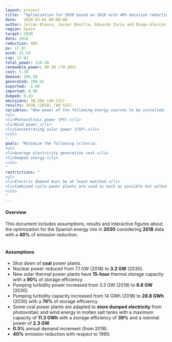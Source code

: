 ```yaml
---
layout: project
title:  "Optimization for 2030 based on 2018 with 40% emission reduction"
date:   2020-03-01 09:00:00
author: Julián Blanco, Javier Bonilla, Eduardo Zarza and Diego Alarcón
region: Spain
target: 2030
data: 2018
reduction: 40%
pv: 17.87
wind: 31.64
csp: 13.62
total_power: 128.48
renewable_power: 90.30 (70.28%)
cost: 5.38
demand: 286.50
generated: 288.01
exported: -1.08
imported: 0.00
dumped: 0.43
emissions: 38,586 (40.21%)
results: 2030_(2018)_(40_%25)
variables: "New power of the following energy sources to be installed:
<ul>
<li>Photovoltaic power (PV).</li>
<li>Wind power.</li>
<li>Concentrating solar power (CSP).</li>
</ul>
"
goals: "Minimize the following criteria:
<ul>
<li>Average electricity generation cost.</li>
<li>Dumped energy.</li>
</ul>
"
restrictions: "
<ul>
<li>Electric demand must be at least matched.</li>
<li>Combined cycle power plants are used as much as possible but without exceeding the maximum allowed CO<sub>2</sub> emissions.</li>
</ul>
"
---
```

#### Overview
This document includes assumptions, results and interactive figures about the optimization for the Spanish energy mix in **2030** considering **2018** data with a **40%** of emission reduction.
<br>
<br>
#### Assumptions
- Shut down of **coal** power plants.
- Nuclear power reduced from 7.1 GW (2018) to **3.2 GW** (2030).
- New solar thermal power plants have **15-hour** thermal storage capacity with a **90%** of storage efficiency.
- Pumping turbidity power increased from 3.3 GW (2018) to **6.8 GW** (2030).
- Pumping turbidity capacity increased from 14 GWh (2018) to **28.8 GWh** (2030) with a **76%** of storage efficiency.
- Some coal power plants are adapted to **store dumped electricity** from photovoltaic and wind energy in molten salt tanks with a maximum capacity of **11.3 GWh** with a storage efficiency of **39%** and a nominal power of **2.3 GW**.
- **0.5%** annual demand increment (from 2018).
- **40%** emission reduction with respect to 1990.
